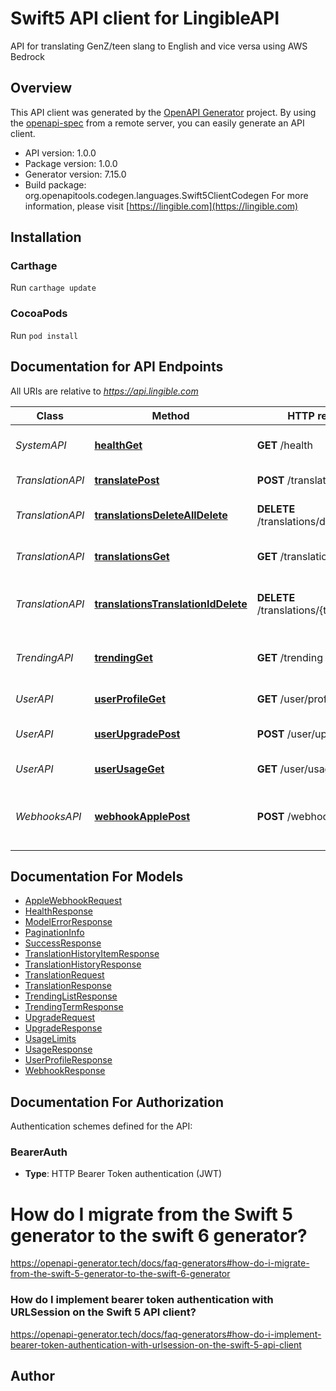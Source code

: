 # Swift5 API client for LingibleAPI

API for translating GenZ/teen slang to English and vice versa using AWS Bedrock

## Overview
This API client was generated by the [OpenAPI Generator](https://openapi-generator.tech) project.  By using the [openapi-spec](https://github.com/OAI/OpenAPI-Specification) from a remote server, you can easily generate an API client.

- API version: 1.0.0
- Package version: 1.0.0
- Generator version: 7.15.0
- Build package: org.openapitools.codegen.languages.Swift5ClientCodegen
For more information, please visit [https://lingible.com](https://lingible.com)

## Installation

### Carthage

Run `carthage update`

### CocoaPods

Run `pod install`

## Documentation for API Endpoints

All URIs are relative to *https://api.lingible.com*

Class | Method | HTTP request | Description
------------ | ------------- | ------------- | -------------
*SystemAPI* | [**healthGet**](docs/SystemAPI.md#healthget) | **GET** /health | Health check endpoint
*TranslationAPI* | [**translatePost**](docs/TranslationAPI.md#translatepost) | **POST** /translate | Translate teen slang
*TranslationAPI* | [**translationsDeleteAllDelete**](docs/TranslationAPI.md#translationsdeletealldelete) | **DELETE** /translations/delete-all | Clear all slang translations
*TranslationAPI* | [**translationsGet**](docs/TranslationAPI.md#translationsget) | **GET** /translations | Get slang translation history
*TranslationAPI* | [**translationsTranslationIdDelete**](docs/TranslationAPI.md#translationstranslationiddelete) | **DELETE** /translations/{translationId} | Delete specific slang translation
*TrendingAPI* | [**trendingGet**](docs/TrendingAPI.md#trendingget) | **GET** /trending | Get trending GenZ slang terms
*UserAPI* | [**userProfileGet**](docs/UserAPI.md#userprofileget) | **GET** /user/profile | Get user profile
*UserAPI* | [**userUpgradePost**](docs/UserAPI.md#userupgradepost) | **POST** /user/upgrade | Upgrade user subscription
*UserAPI* | [**userUsageGet**](docs/UserAPI.md#userusageget) | **GET** /user/usage | Get usage statistics
*WebhooksAPI* | [**webhookApplePost**](docs/WebhooksAPI.md#webhookapplepost) | **POST** /webhook/apple | Apple webhook for subscription notifications


## Documentation For Models

 - [AppleWebhookRequest](docs/AppleWebhookRequest.md)
 - [HealthResponse](docs/HealthResponse.md)
 - [ModelErrorResponse](docs/ModelErrorResponse.md)
 - [PaginationInfo](docs/PaginationInfo.md)
 - [SuccessResponse](docs/SuccessResponse.md)
 - [TranslationHistoryItemResponse](docs/TranslationHistoryItemResponse.md)
 - [TranslationHistoryResponse](docs/TranslationHistoryResponse.md)
 - [TranslationRequest](docs/TranslationRequest.md)
 - [TranslationResponse](docs/TranslationResponse.md)
 - [TrendingListResponse](docs/TrendingListResponse.md)
 - [TrendingTermResponse](docs/TrendingTermResponse.md)
 - [UpgradeRequest](docs/UpgradeRequest.md)
 - [UpgradeResponse](docs/UpgradeResponse.md)
 - [UsageLimits](docs/UsageLimits.md)
 - [UsageResponse](docs/UsageResponse.md)
 - [UserProfileResponse](docs/UserProfileResponse.md)
 - [WebhookResponse](docs/WebhookResponse.md)


<a id="documentation-for-authorization"></a>
## Documentation For Authorization


Authentication schemes defined for the API:
<a id="BearerAuth"></a>
### BearerAuth

- **Type**: HTTP Bearer Token authentication (JWT)


# How do I migrate from the Swift 5 generator to the swift 6 generator?

https://openapi-generator.tech/docs/faq-generators#how-do-i-migrate-from-the-swift-5-generator-to-the-swift-6-generator

### How do I implement bearer token authentication with URLSession on the Swift 5 API client?

https://openapi-generator.tech/docs/faq-generators#how-do-i-implement-bearer-token-authentication-with-urlsession-on-the-swift-5-api-client

## Author
